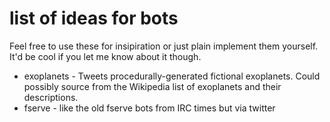 # list of ideas for bots

Feel free to use these for insipiration or just plain implement them yourself.
It'd be cool if you let me know about it though.

- exoplanets - Tweets procedurally-generated fictional exoplanets. Could
  possibly source from the Wikipedia list of exoplanets and their descriptions.
- fserve - like the old fserve bots from IRC times but via twitter
